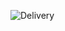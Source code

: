 ![Delivery](https://github.com/UserQA07/Tallinn-Learning/assets/144763744/6ed689e7-bdd8-40ce-b165-f8aff2c89a5e)
